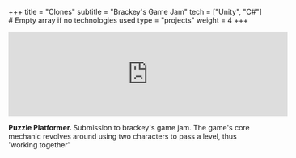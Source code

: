 +++
title = "Clones"
subtitle = "Brackey's Game Jam"
tech = ["Unity", "C#"]  # Empty array if no technologies used
type = "projects"
weight = 4
+++

<div class="project-media">
    <div class="media-placeholder image">
        <!-- Example: <img src="/assets/images/clones-1.jpg" alt="Clones Game Screenshot" loading="lazy"> -->
        <iframe width="552" height="167" frameborder="0" src="https://itch.io/embed/929831"><a href="https://nestar.itch.io/clones">Clones by nestar</a></iframe>
    </div>
</div>

<p><strong>Puzzle Platformer. </strong>Submission to brackey's game jam. The game's core mechanic revolves around using two characters to pass a level, thus 'working together'<p>
